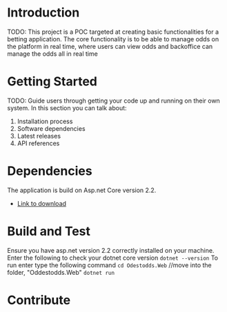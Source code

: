 # Introduction 
TODO: This project is a POC targeted at creating basic functionalities for a betting application. The core functionality is to be able to manage odds on the platform in real time, where users can view odds and backoffice can manage the odds all in real time 

# Getting Started
TODO: Guide users through getting your code up and running on their own system. In this section you can talk about:
1.	Installation process
2.	Software dependencies
3.	Latest releases
4.	API references

# Dependencies
The application is build on Asp.net Core version 2.2. 
- [Link to download](https://dotnet.microsoft.com/download)

# Build and Test
Ensure you have asp.net version 2.2 correctly installed on your machine. 
Enter the following to check your dotnet core version
`dotnet --version` 
To run enter type the following command
`cd Odestodds.Web`  //move into the folder, "Oddestodds.Web"
`dotnet run`

# Contribute